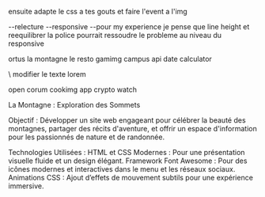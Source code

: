 <!-- # -- faire la page produit -->

ensuite adapte le css a tes gouts
et faire l'event a l'img

--relecture
--responsive
--pour my experience je pense que line height et
reequilibrer la police pourrait ressoudre
le probleme au niveau du responsive

ortus
la montagne
le resto
gamimg campus
api
date calculator

\ modifier le texte lorem

open
corum
cookimg app
crypto watch

La Montagne : Exploration des Sommets

Objectif :
Développer un site web engageant pour célébrer la beauté des montagnes, partager des récits d'aventure, et offrir un espace d'information pour les passionnés de nature et de randonnée.

Technologies Utilisées :
HTML et CSS Modernes : Pour une présentation visuelle fluide et un design élégant.
Framework Font Awesome : Pour des icônes modernes et interactives dans le menu et les réseaux sociaux.
Animations CSS : Ajout d’effets de mouvement subtils pour une expérience immersive.

<!-- Performances du Site :
Optimisation pour un chargement rapide, garantissant une expérience utilisateur fluide, même avec des connexions faibles.
Un code organisé et réutilisable, respectant les meilleures pratiques pour une évolutivité future.
Compatibilité cross-browser et adaptabilité mobile pour maximiser l’accessibilité. -->
